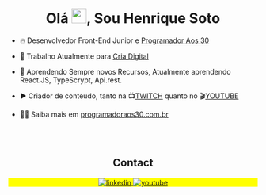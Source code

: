 <h1 align="center">Olá <img src="https://raw.githubusercontent.com/kaueMarques/kaueMarques/master/hi.gif" height="30px">, Sou Henrique Soto</h1>
<p align="center"></p>

- 🔥 Desenvolvedor Front-End Junior e [Programador Aos 30](https://www.twitch.tv/programadoraos30)

- 🔭 Trabalho Atualmente para [Cria Digital](https://www.linkedin.com/company/criadesign)

- 🌱 Aprendendo Sempre novos Recursos, Atualmente aprendendo React.JS, TypeScrypt, Api.rest.

- ▶️ Criador de conteudo, tanto na 📺[TWITCH](https://www.twitch.tv/programadoraos30) quanto no 🎬[YOUTUBE](https://youtube.com/ProgramadorAos30)

- 👨‍💻 Saiba mais em [programadoraos30.com.br](https://programadoraos30.com.br/)
<br>

<br>
<h2 align="center"> Contact </h2>

<p align="center" style="background:yellow">
<a href="https://www.linkedin.com/in/henriquesoto92/" target="_blank">
  <img align="center" src="https://img.shields.io/badge/-HenriqueSoto-05122A?style=flat&logo=linkedin" alt="linkedin"/>
</a>
<a href="https://youtube.com/ProgramadorAos30" target="_blank">
 <img align="center" src="https://img.shields.io/badge/-ProgramadorAos30-05122A?style=flat&logo=youtube" alt="youtube"/>
</a>
</p>

<!--
**Henriquesoto92/Henriquesoto92** is a ✨ _special_ ✨ repository because its `README.md` (this file) appears on your GitHub profile.

Here are some ideas to get you started:

- 🔭 I’m currently working on ...
- 🌱 I’m currently learning ...
- 👯 I’m looking to collaborate on ...
- 🤔 I’m looking for help with ...
- 💬 Ask me about ...
- 📫 How to reach me: ...
- 😄 Pronouns: ...
- ⚡ Fun fact: ...
-->
